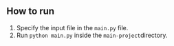 ## How to run

1. Specify the input file in the ``main.py`` file.
2. Run ``python main.py`` inside the ``main-project``directory.